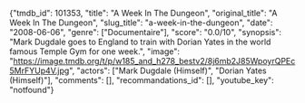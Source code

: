 {"tmdb_id": 101353, "title": "A Week In The Dungeon", "original_title": "A Week In The Dungeon", "slug_title": "a-week-in-the-dungeon", "date": "2008-06-06", "genre": ["Documentaire"], "score": "0.0/10", "synopsis": "Mark Dugdale goes to England to train with Dorian Yates in the world famous Temple Gym for one week.", "image": "https://image.tmdb.org/t/p/w185_and_h278_bestv2/8j6mb2J85WpoyrQPEc5MrFYUp4V.jpg", "actors": ["Mark Dugdale (Himself)", "Dorian Yates (Himself)"], "comments": [], "recommandations_id": [], "youtube_key": "notfound"}